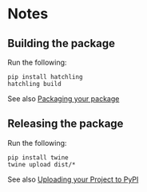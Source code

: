 # Notes

## Building the package

Run the following:

    pip install hatchling
    hatchling build

See also [Packaging your package](https://packaging.python.org/en/latest/guides/distributing-packages-using-setuptools/#packaging-your-project)

## Releasing the package

Run the following:

    pip install twine
    twine upload dist/*

See also [Uploading your Project to PyPI](https://packaging.python.org/en/latest/guides/distributing-packages-using-setuptools/#uploading-your-project-to-pypi)
